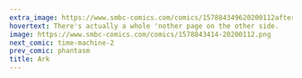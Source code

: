 ```yaml
---
extra_image: https://www.smbc-comics.com/comics/157884349620200112after.png
hovertext: There's actually a whole 'nother page on the other side.
image: https://www.smbc-comics.com/comics/1578843414-20200112.png
next_comic: time-machine-2
prev_comic: phantasm
title: Ark
---
```


